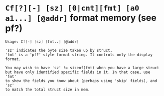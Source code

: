 <!-- TITLE: Cf -->

#  `Cf[?][-] [sz] [0|cnt][fmt] [a0 a1...] [@addr]` format memory (see pf?)


```
Usage: Cf[-] [sz] [fmt..] [@addr]

'sz' indicates the byte size taken up by struct.
'fmt' is a 'pf?' style format string. It controls only the display format.

You may wish to have 'sz' != sizeof(fmt) when you have a large struct
but have only identified specific fields in it. In that case, use 'fmt'
to show the fields you know about (perhaps using 'skip' fields), and 'sz'
to match the total struct size in mem.
```
